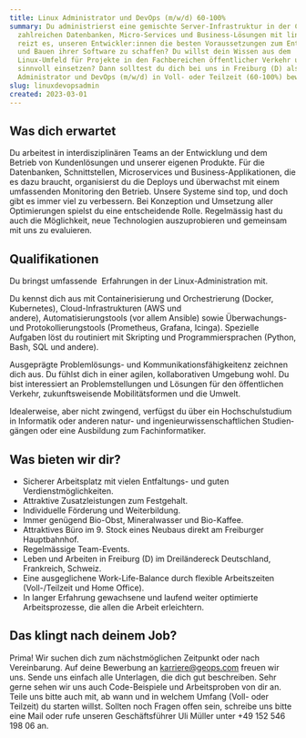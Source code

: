 ```yaml
---
title: Linux Administrator und DevOps (m/w/d) 60-100%
summary: Du administrierst eine gemischte Server-Infrastruktur in der Cloud mit
  zahlreichen Datenbanken, Micro-Services und Business-Lösungen mit links? Dich
  reizt es, unseren Entwickler:innen die besten Voraussetzungen zum Entwickeln
  und Bauen ihrer Software zu schaffen? Du willst dein Wissen aus dem
  Linux-Umfeld für Projekte in den Fachbereichen öffentlicher Verkehr und Umwelt
  sinnvoll einsetzen? Dann solltest du dich bei uns in Freiburg (D) als Linux
  Administrator und DevOps (m/w/d) in Voll- oder Teilzeit (60-100%) bewerben.
slug: linuxdevopsadmin
created: 2023-03-01
---
```

## Was dich erwartet

Du arbeitest in interdisziplinären Teams an der Entwicklung und dem Betrieb von Kundenlösungen und unserer eigenen Produkte. Für die Datenbanken, Schnittstellen, Microservices und Business-Applikationen, die es dazu braucht, organisierst du die Deploys und überwachst mit einem umfassenden Monitoring den Betrieb. Unsere Systeme sind top, und doch gibt es immer viel zu verbessern. Bei Konzeption und Umsetzung aller Optimierungen spielst du eine entscheidende Rolle. Regelmässig hast du auch die Möglichkeit, neue Technologien auszuprobieren und gemeinsam mit uns zu evaluieren.

## Qualifikationen

Du bringst umfassende  Erfahrungen in der Linux-Administration mit.

Du kennst dich aus mit Containerisierung und Orchestrierung (Docker, Kubernetes), Cloud-Infrastrukturen (AWS und andere), Automatisierungstools (vor allem Ansible) sowie Überwachungs- und Protokollierungstools (Prometheus, Grafana, Icinga). Spezielle Aufgaben löst du routiniert mit Skripting und Programmiersprachen (Python, Bash, SQL und andere).

Ausgeprägte Problemlösungs- und Kommunikationsfähigkeitenz zeichnen dich aus. Du fühlst dich in einer agilen, kollaborativen Umgebung wohl. Du bist interessiert an Problemstellungen und Lösungen für den öffentlichen Verkehr, zukunftsweisende Mobilitätsformen und die Umwelt.

Idealerweise, aber nicht zwingend, verfügst du über ein Hochschulstudium in Informatik oder anderen natur- und ingenieur­wissen­schaft­lichen Studien­gängen oder eine Ausbildung zum Fachinformatiker. 

## Was bieten wir dir?

* Sicherer Arbeitsplatz mit vielen Entfaltungs- und guten Verdienstmöglichkeiten.
* Attraktive Zusatzleistungen zum Festgehalt.
* Individuelle Förderung und Weiterbildung.
* Immer genügend Bio-Obst, Mineralwasser und Bio-Kaffee.
* Attraktives Büro im 9. Stock eines Neubaus direkt am Freiburger Hauptbahnhof.
* Regelmässige Team-Events.
* Leben und Arbeiten in Freiburg (D) im Dreiländereck Deutschland, Frankreich, Schweiz.
* Eine ausgeglichene Work-Life-Balance durch flexible Arbeitszeiten (Voll-/Teilzeit und Home Office).
* In langer Erfahrung gewachsene und laufend weiter optimierte Arbeitsprozesse, die allen die Arbeit erleichtern.

## Das klingt nach deinem Job?

Prima! Wir suchen dich zum nächstmöglichen Zeitpunkt oder nach Vereinbarung. Auf deine Bewerbung an [karriere@geops.com](mailto:karriere@geops.com) freuen wir uns. Sende uns einfach alle Unterlagen, die dich gut beschreiben. Sehr gerne sehen wir uns auch Code-Beispiele und Arbeitsproben von dir an. Teile uns bitte auch mit, ab wann und in welchem Umfang (Voll- oder Teilzeit) du starten willst. Sollten noch Fragen offen sein, schreibe uns bitte eine Mail oder rufe unseren Geschäftsführer Uli Müller unter +49 152 546 198 06 an.